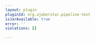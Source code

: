 ```yaml
---
layout: plugin
pluginId: org.ajoberstar.pipeline-test
isJarAvailable: true
error: ''
violations: []

---
```

